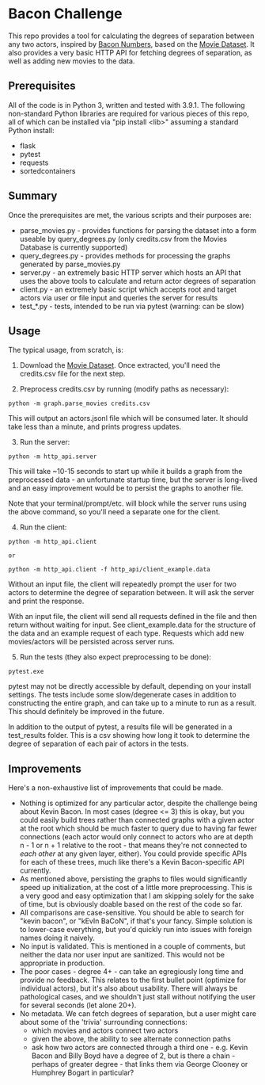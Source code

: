 # Bacon Challenge

This repo provides a tool for calculating the degrees of separation between any two actors, inspired by [Bacon Numbers](https://en.wikipedia.org/wiki/Six_Degrees_of_Kevin_Bacon#Bacon_numbers), based on the [Movie Dataset](https://www.kaggle.com/rounakbanik/the-movies-dataset). It also provides a very basic HTTP API for fetching degrees of separation, as well as adding new movies to the data.

## Prerequisites

All of the code is in Python 3, written and tested with 3.9.1. The following non-standard Python libraries are required for various pieces of this repo, all of which can be installed via "pip install \<lib\>" assuming a standard Python install:

* flask
* pytest
* requests
* sortedcontainers

## Summary

Once the prerequisites are met, the various scripts and their purposes are:

* parse_movies.py - provides functions for parsing the dataset into a form useable by query_degrees.py (only credits.csv from the Movies Database is currently supported)
* query_degrees.py - provides methods for processing the graphs generated by parse_movies.py
* server.py - an extremely basic HTTP server which hosts an API that uses the above tools to calculate and return actor degrees of separation
* client.py - an extremely basic script which accepts root and target actors via user or file input and queries the server for results
* test_*.py - tests, intended to be run via pytest (warning: can be slow)

## Usage

The typical usage, from scratch, is:

1. Download the [Movie Dataset](https://www.kaggle.com/rounakbanik/the-movies-dataset). Once extracted, you'll need the credits.csv file for the next step.

2. Preprocess credits.csv by running (modify paths as necessary):

```
python -m graph.parse_movies credits.csv
```

This will output an actors.jsonl file which will be consumed later. It should take less than a minute, and prints progress updates.

3. Run the server:

```
python -m http_api.server
```

This will take ~10-15 seconds to start up while it builds a graph from the preprocessed data - an unfortunate startup time, but the server is long-lived and an easy improvement would be to persist the graphs to another file.

Note that your terminal/prompt/etc. will block while the server runs using the above command, so you'll need a separate one for the client.

4. Run the client:

```
python -m http_api.client

or

python -m http_api.client -f http_api/client_example.data
```

Without an input file, the client will repeatedly prompt the user for two actors to determine the degree of separation between. It will ask the server and print the response.

With an input file, the client will send all requests defined in the file and then return without waiting for input. See client_example.data for the structure of the data and an example request of each type. Requests which add new movies/actors will be persisted across server runs.

5. Run the tests (they also expect preprocessing to be done):

```
pytest.exe
```

pytest may not be directly accessible by default, depending on your install settings. The tests include some slow/degenerate cases in addition to constructing the entire graph, and can take up to a minute to run as a result. This should definitely be improved in the future.

In addition to the output of pytest, a results file will be generated in a test_results folder. This is a csv showing how long it took to determine the degree of separation of each pair of actors in the tests.

## Improvements

Here's a non-exhaustive list of improvements that could be made.

* Nothing is optimized for any particular actor, despite the challenge being about Kevin Bacon. In most cases (degree <= 3) this is okay, but you could easily build trees rather than connected graphs with a given actor at the root which should be much faster to query due to having far fewer connections (each actor would only connect to actors who are at depth n - 1 or n + 1 relative to the root - that means they're not connected to *each other* at any given layer, either). You could provide specific APIs for each of these trees, much like there's a Kevin Bacon-specific API currently.
* As mentioned above, persisting the graphs to files would significantly speed up initialization, at the cost of a little more preprocessing. This is a very good and easy optimization that I am skipping solely for the sake of time, but is obviously doable based on the rest of the code so far.
* All comparisons are case-sensitive. You should be able to search for "kevin bacon", or "kEvIn BaCoN", if that's your fancy. Simple solution is to lower-case everything, but you'd quickly run into issues with foreign names doing it naively.
* No input is validated. This is mentioned in a couple of comments, but neither the data nor user input are sanitized. This would not be appropriate in production.
* The poor cases - degree 4+ - can take an egregiously long time and provide no feedback. This relates to the first bullet point (optimize for individual actors), but it's also about usability. There will always be pathological cases, and we shouldn't just stall without notifying the user for several seconds (let alone 20+).
* No metadata. We can fetch degrees of separation, but a user might care about some of the 'trivia' surrounding connections:
  * which movies and actors connect two actors
  * given the above, the ability to see alternate connection paths
  * ask how two actors are connected through a third one - e.g. Kevin Bacon and Billy Boyd have a degree of 2, but is there a chain - perhaps of greater degree - that links them via George Clooney or Humphrey Bogart in particular?
